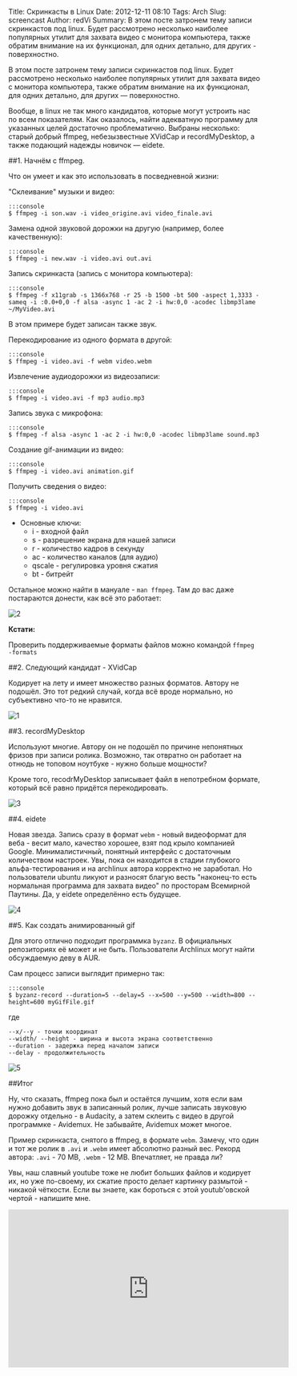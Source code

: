 Title: Скринкасты в Linux
Date: 2012-12-11 08:10
Tags: Arch
Slug: screencast
Author: redVi
Summary: В этом посте затронем тему записи скринкастов под linux. Будет рассмотрено несколько наиболее популярных утилит для захвата видео с монитора компьютера, также обратим внимание на их функционал, для одних детально, для других - поверхностно.

В этом посте затронем тему записи скринкастов под linux. Будет рассмотрено несколько наиболее популярных утилит для захвата видео с монитора компьютера, также обратим внимание на их функционал, для одних детально, для других &mdash; поверхностно.

Вообще, в linux не так много кандидатов, которые могут устроить нас по всем показателям. Как оказалось, найти адекватную программу для указанных целей достаточно проблематично. Выбраны несколько: старый добрый ffmpeg, небезызвестные XVidCap и recordMyDesktop, а также подающий надежды новичок &mdash; eidete.


##1. Начнём с ffmpeg.

Что он умеет и как это использовать в посведневной жизни:

"Склеивание" музыки и видео:

    :::console
    $ ffmpeg -i son.wav -i video_origine.avi video_finale.avi

Замена одной звуковой дорожки на другую (например, более качественную):

    :::console
    $ ffmpeg -i new.wav -i video.avi out.avi

Запись скринкаста (запись с монитора компьютера):

    :::console
    $ ffmpeg -f x11grab -s 1366x768 -r 25 -b 1500 -bt 500 -aspect 1,3333 -sameq -i :0.0+0,0 -f alsa -async 1 -ac 2 -i hw:0,0 -acodec libmp3lame ~/MyVideo.avi

В этом примере будет записан также звук.

Перекодирование из одного формата в другой:

    :::console
    $ ffmpeg -i video.avi -f webm video.webm

Извлечение аудиодорожки из видеозаписи:

    :::console
    $ ffmpeg -i video.avi -f mp3 audio.mp3


Запись звука с микрофона:

    :::console
    $ ffmpeg -f alsa -async 1 -ac 2 -i hw:0,0 -acodec libmp3lame sound.mp3

Создание gif-анимации из видео:

    :::console
    $ ffmpeg -i video.avi animation.gif

Получить сведения о видео:

    :::console
    $ ffmpeg -i video.avi

- Основные ключи:
    * i - входной файл
    * s - разрешение экрана для нашей записи
    * r - количество кадров в секунду
    * ac - количество каналов (для аудио)
    * qscale - регулировка уровня сжатия
    * bt - битрейт

Остальное можно найти в мануале - `man ffmpeg`. Там до вас даже постараются донести, как всё это работает:

![2](http://2.bp.blogspot.com/-B-a-5VgHZ08/UJE_alZqgEI/AAAAAAAACOI/5eqGThoy38s/s1600/ffmpeg-man.jpg)

<b>Кстати:</b>

Проверить поддерживаемые форматы файлов можно командой `ffmpeg -formats`


##2. Следующий кандидат - XVidCap

Кодирует на лету и имеет множество разных форматов. Автору не подошёл. Это тот редкий случай, когда всё вроде нормально, но субъективно что-то не нравится.

![1](http://4.bp.blogspot.com/-8nse0GdN634/UJEuVmbwfaI/AAAAAAAACMs/FAPlIKW0CUo/s1600/xvidcap.png)

##3. recordMyDesktop

Используют многие. Автору он не подошёл по причине непонятных фризов при записи ролика. Возможно, так отвратно он работает на отнюдь не топовом ноутбуке - нужно больше мощности?

Кроме того, recodrMyDesktop записывает файл в непотребном формате, который всё равно придётся перекодировать.

![3](http://1.bp.blogspot.com/-cLB_VdCYUUs/UJEuy146rxI/AAAAAAAACM0/2Pjw2AglwMs/s1600/recordmydesktop.png)

##4. eidete

Новая звезда. Запись сразу в формат `webm` - новый видеоформат для веба - весит мало, качество хорошее, взят под крыло компанией Google. Минималистичный, понятный интерфейс с достаточным количеством настроек. Увы, пока он находится в стадии глубокого альфа-тестирования и на archlinux автора корректно не заработал. Но пользователи ubuntu ликуют и разносят благую весть "наконец-то есть нормальная программа для захвата видео" по просторам Всемирной Паутины. Да, у eidete определённо есть будущее.

![4](http://4.bp.blogspot.com/-VXfGn9I7ktQ/UJExFs4LdlI/AAAAAAAACM8/oM7R2HmzEMo/s1600/eidete.png)

##5.  Как создать анимированный gif

Для этого отлично подходит программка `byzanz`. В официальных репозиториях её может и не быть. Пользователи Archlinux могут найти обсуждаемую деву в AUR.

Сам процесс записи выглядит примерно так:

    :::console
    $ byzanz-record --duration=5 --delay=5 --x=500 --y=500 --width=800 --height=600 myGifFile.gif

где

    --x/--y - точки координат
    --width/ --height - ширина и высота экрана соответственно
    --duration - задержка перед началом записи
    --delay - продолжительность

![5](http://2.bp.blogspot.com/-PbkorsaKIPo/UM7NoUF5-5I/AAAAAAAADF8/kihDan3tTns/s1600/output.gif)

##Итог

Ну, что сказать, ffmpeg пока был и остаётся лучшим, хотя если вам нужно добавить звук в записанный ролик, лучше записать звуковую дорожку отдельно - в Audacity, а затем склеить с видео в другой программке - Avidemux. Не забывайте, Avidemux может многое.

Пример скринкаста, снятого в ffmpeg, в формате `webm`. Замечу, что один и тот же ролик в `.avi` и `.webm` имеет абсолютно разный вес. Рекорд автора: `.avi` - 70 MB, `.webm` - 12 MB. Впечатляет, не правда ли?

Увы, наш славный youtube тоже не любит больших файлов и кодирует их, но уже по-своему, их сжатие просто делает картинку размытой - никакой чёткости. Если вы знаете, как бороться с этой youtub'овской чертой - напишите мне.

<div class="video"><iframe width="560" height="315" src="http://www.youtube.com/embed/gXPwFHKkncI" frameborder="0" allowfullscreen></iframe></div>
